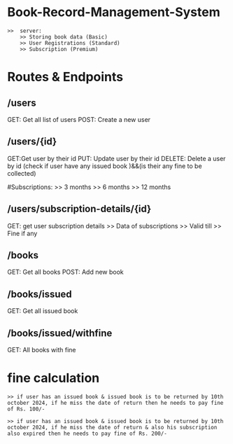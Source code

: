 # Book-Record-Management-System
    >>  server:
        >> Storing book data (Basic)
        >> User Registrations (Standard)
        >> Subscription (Premium)


# Routes & Endpoints

## /users
GET: Get all list of users
POST: Create a new user

## /users/{id}
GET:Get user by their id
PUT: Update user by their id
DELETE: Delete a user by id (check if user have any issued book )&&(is their any fine to be collected)

#Subscriptions:
    >> 3 months
    >> 6 months
    >> 12 months

## /users/subscription-details/{id}
GET: get user subscription details
    >> Data of subscriptions
    >> Valid till
    >> Fine if any


## /books
GET: Get all books
POST: Add new book

## /books/issued
GET: Get all issued book

## /books/issued/withfine
GET: All books with fine


# fine calculation 
    >> if user has an issued book & issued book is to be returned by 10th october 2024, if he miss the date of return then he needs to pay fine of Rs. 100/- 

    >> if user has an issued book & issued book is to be returned by 10th october 2024, if he miss the date of return & also his subscription also expired then he needs to pay fine of Rs. 200/-
